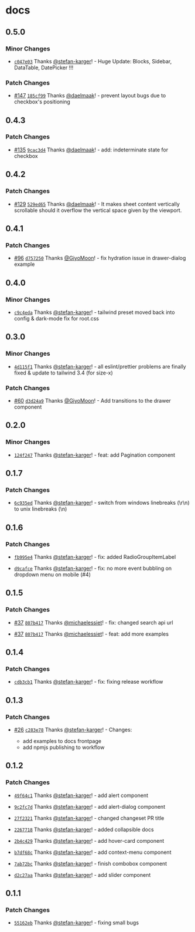 # docs

## 0.5.0

### Minor Changes

- [`c047e03`](https://github.com/stefan-karger/solid-ui/commit/c047e0330cb0887e11bcd8a80c568e3d2c1604d9) Thanks [@stefan-karger](https://github.com/stefan-karger)! - Huge Update: Blocks, Sidebar, DataTable, DatePicker !!!

### Patch Changes

- [#147](https://github.com/stefan-karger/solid-ui/pull/147) [`185cf99`](https://github.com/stefan-karger/solid-ui/commit/185cf99f108c831b81ee896858497c998b7d216a) Thanks [@daelmaak](https://github.com/daelmaak)! - prevent layout bugs due to checkbox's positioning

## 0.4.3

### Patch Changes

- [#135](https://github.com/stefan-karger/solid-ui/pull/135) [`9cac3d4`](https://github.com/stefan-karger/solid-ui/commit/9cac3d472ba9ca39342bb8732e5e134b02a04b94) Thanks [@daelmaak](https://github.com/daelmaak)! - add: indeterminate state for checkbox

## 0.4.2

### Patch Changes

- [#129](https://github.com/stefan-karger/solid-ui/pull/129) [`529ed65`](https://github.com/stefan-karger/solid-ui/commit/529ed6509886441b95f4dd00d267c0657f6311d5) Thanks [@daelmaak](https://github.com/daelmaak)! - It makes sheet content vertically scrollable should it overflow the vertical space given by the viewport.

## 0.4.1

### Patch Changes

- [#96](https://github.com/stefan-karger/solid-ui/pull/96) [`d757250`](https://github.com/stefan-karger/solid-ui/commit/d757250c5d178531607e67b5e040f424876676d2) Thanks [@GiyoMoon](https://github.com/GiyoMoon)! - fix hydration issue in drawer-dialog example

## 0.4.0

### Minor Changes

- [`c9c4eda`](https://github.com/stefan-karger/solid-ui/commit/c9c4eda96deda495801cdf35a595157f53a11d61) Thanks [@stefan-karger](https://github.com/stefan-karger)! - tailwind preset moved back into config & dark-mode fix for root.css

## 0.3.0

### Minor Changes

- [`4d115f1`](https://github.com/stefan-karger/solid-ui/commit/4d115f1498579e447ac2bef35f228a6682f455b1) Thanks [@stefan-karger](https://github.com/stefan-karger)! - all eslint/prettier problems are finally fixed & update to tailwind 3.4 (for size-x)

### Patch Changes

- [#60](https://github.com/stefan-karger/solid-ui/pull/60) [`d3d24a9`](https://github.com/stefan-karger/solid-ui/commit/d3d24a9baf94c963af53938b00d993c9a8f7ff52) Thanks [@GiyoMoon](https://github.com/GiyoMoon)! - Add transitions to the drawer component

## 0.2.0

### Minor Changes

- [`124f247`](https://github.com/stefan-karger/solid-ui/commit/124f247bbf506d9142575ad6c7cbe86bb7b85ac4) Thanks [@stefan-karger](https://github.com/stefan-karger)! - feat: add Pagination component

## 0.1.7

### Patch Changes

- [`6c935ed`](https://github.com/stefan-karger/solid-ui/commit/6c935ed5ded57937770a7e025424b8368f997b7a) Thanks [@stefan-karger](https://github.com/stefan-karger)! - switch from windows linebreaks (\r\n) to unix linebreaks (\n)

## 0.1.6

### Patch Changes

- [`fb995e4`](https://github.com/stefan-karger/solid-ui/commit/fb995e4ce48774a5551ba17c06a253c5be769977) Thanks [@stefan-karger](https://github.com/stefan-karger)! - fix: added RadioGroupItemLabel

- [`d9cafce`](https://github.com/stefan-karger/solid-ui/commit/d9cafcef3966bafc5ff315636efe1fad2d8eb155) Thanks [@stefan-karger](https://github.com/stefan-karger)! - fix: no more event bubbling on dropdown menu on mobile (#4)

## 0.1.5

### Patch Changes

- [#37](https://github.com/stefan-karger/solid-ui/pull/37) [`807b417`](https://github.com/stefan-karger/solid-ui/commit/807b4171e2c0aaad3e08858082f2fa76eb47a875) Thanks [@michaelessiet](https://github.com/michaelessiet)! - fix: changed search api url

- [#37](https://github.com/stefan-karger/solid-ui/pull/37) [`807b417`](https://github.com/stefan-karger/solid-ui/commit/807b4171e2c0aaad3e08858082f2fa76eb47a875) Thanks [@michaelessiet](https://github.com/michaelessiet)! - feat: add more examples

## 0.1.4

### Patch Changes

- [`cdb3cb1`](https://github.com/stefan-karger/solid-ui/commit/cdb3cb12116790a170b64186432340d91821157e) Thanks [@stefan-karger](https://github.com/stefan-karger)! - fix: fixing release workflow

## 0.1.3

### Patch Changes

- [#26](https://github.com/stefan-karger/solid-ui/pull/26) [`c283e78`](https://github.com/stefan-karger/solid-ui/commit/c283e78feeba71a3cfcd3dac0464bd66ad8d6c29) Thanks [@stefan-karger](https://github.com/stefan-karger)! - Changes:

  - add examples to docs frontpage
  - add npmjs publishing to workflow

## 0.1.2

### Patch Changes

- [`49f64c1`](https://github.com/stefan-karger/solid-ui/commit/49f64c1a0fcc1f079d885582922abd7de84509d1) Thanks [@stefan-karger](https://github.com/stefan-karger)! - add alert component

- [`9c2fc7d`](https://github.com/stefan-karger/solid-ui/commit/9c2fc7d8599b326ba156e22d16ce139de4058de9) Thanks [@stefan-karger](https://github.com/stefan-karger)! - add alert-dialog component

- [`27f2321`](https://github.com/stefan-karger/solid-ui/commit/27f23214bf912ab4ea828a04298503643094f6c6) Thanks [@stefan-karger](https://github.com/stefan-karger)! - changed changeset PR title

- [`2267718`](https://github.com/stefan-karger/solid-ui/commit/2267718ad3a423b89ca972fda9452099b84da1a1) Thanks [@stefan-karger](https://github.com/stefan-karger)! - added collapsible docs

- [`2b4c429`](https://github.com/stefan-karger/solid-ui/commit/2b4c429eb8e093a6f07b66f6190b6c22b5b7d163) Thanks [@stefan-karger](https://github.com/stefan-karger)! - add hover-card component

- [`b7df68c`](https://github.com/stefan-karger/solid-ui/commit/b7df68cd68ec60653f7bfe7edc9f09555e43361e) Thanks [@stefan-karger](https://github.com/stefan-karger)! - add context-menu component

- [`7ab72bc`](https://github.com/stefan-karger/solid-ui/commit/7ab72bc34a5639c08661a7f191efd2201a768c18) Thanks [@stefan-karger](https://github.com/stefan-karger)! - finish combobox component

- [`d2c27aa`](https://github.com/stefan-karger/solid-ui/commit/d2c27aaa50aa57655875c45409fe3db03b3da218) Thanks [@stefan-karger](https://github.com/stefan-karger)! - add slider component

## 0.1.1

### Patch Changes

- [`55162eb`](https://github.com/stefan-karger/solid-ui/commit/55162eb29c0e48b65ae1687b69bb9474832ce8e1) Thanks [@stefan-karger](https://github.com/stefan-karger)! - fixing small bugs
